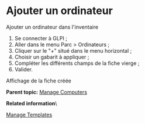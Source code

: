 Ajouter un ordinateur
=====================

Ajouter un ordinateur dans l'inventaire

1.  Se connecter à GLPI ;
2.  Aller dans le menu Parc \> Ordinateurs ;
3.  Cliquer sur le "+" situé dans le menu horizontal ;
4.  Choisir un gabarit à appliquer ;
5.  Compléter les différents champs de la fiche vierge ;
6.  Valider.

Affichage de la fiche créée

**Parent topic:** [Manage
Computers](../glpi/inventory_computer.html "Computers are managed from the menu Assets > Computers")

**Related information**\

[Manage Templates](template.html "Manage templates in GLPI")
